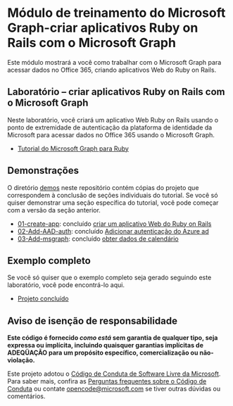 # <a name="microsoft-graph-training-module---build-ruby-on-rails-apps-with-microsoft-graph"></a>Módulo de treinamento do Microsoft Graph-criar aplicativos Ruby on Rails com o Microsoft Graph

Este módulo mostrará a você como trabalhar com o Microsoft Graph para acessar dados no Office 365, criando aplicativos Web do Ruby on Rails.

## <a name="lab---build-ruby-on-rails-apps-with-microsoft-graph"></a>Laboratório – criar aplicativos Ruby on Rails com o Microsoft Graph

Neste laboratório, você criará um aplicativo Web Ruby on Rails usando o ponto de extremidade de autenticação da plataforma de identidade da Microsoft para acessar dados no Office 365 usando o Microsoft Graph.

- [Tutorial do Microsoft Graph para Ruby](https://docs.microsoft.com/graph/training/ruby-tutorial)

## <a name="demos"></a>Demonstrações

O diretório [demos](./Demos) neste repositório contém cópias do projeto que correspondem à conclusão de seções individuais do tutorial. Se você só quiser demonstrar uma seção específica do tutorial, você pode começar com a versão da seção anterior.

- [01-create-app](Demos/01-create-app): concluído [criar um aplicativo Web do Ruby on Rails](https://docs.microsoft.com/graph/training/ruby-tutorial?tutorial-step=1)
- [02-Add-AAD-auth](Demos/02-add-aad-auth): concluído [Adicionar autenticação do Azure ad](https://docs.microsoft.com/graph/training/ruby-tutorial?tutorial-step=3)
- [03-Add-msgraph](Demos/03-add-msgraph): concluído [obter dados de calendário](https://docs.microsoft.com/graph/training/ruby-tutorial?tutorial-step=4)

## <a name="completed-sample"></a>Exemplo completo

Se você só quiser que o exemplo completo seja gerado seguindo este laboratório, você pode encontrá-lo aqui.

- [Projeto concluído](Demos/03-add-msgraph)

## <a name="disclaimer"></a>Aviso de isenção de responsabilidade

**Este código é fornecido *como está* sem garantia de qualquer tipo, seja expressa ou implícita, incluindo quaisquer garantias implícitas de ADEQÜAÇÃO para um propósito específico, comercialização ou não-violação.**

Este projeto adotou o [Código de Conduta de Software Livre da Microsoft](https://opensource.microsoft.com/codeofconduct/). Para saber mais, confira as [Perguntas frequentes sobre o Código de Conduta](https://opensource.microsoft.com/codeofconduct/faq/) ou contate [opencode@microsoft.com](mailto:opencode@microsoft.com) se tiver outras dúvidas ou comentários.
